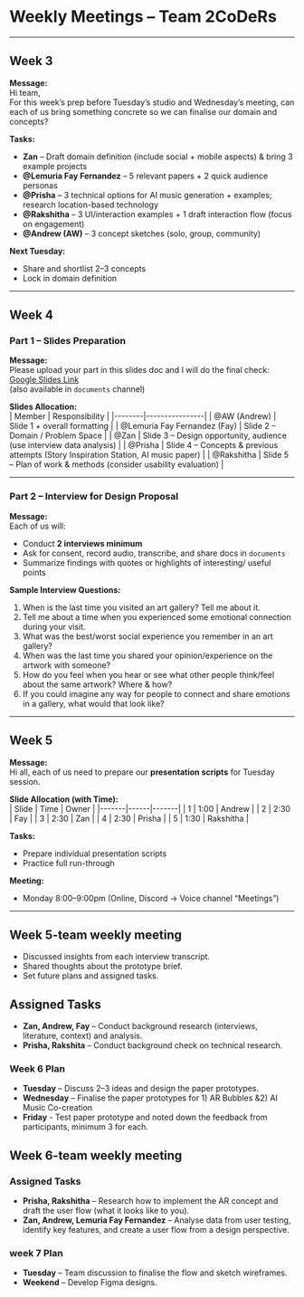 # Weekly Meetings – Team 2CoDeRs  

---

## Week 3  

**Message:**  
Hi team,  
For this week’s prep before Tuesday’s studio and Wednesday’s meeting, can each of us bring something concrete so we can finalise our domain and concepts?  

**Tasks:**  
- **Zan** – Draft domain definition (include social + mobile aspects) & bring 3 example projects  
- **@Lemuria Fay Fernandez** – 5 relevant papers + 2 quick audience personas  
- **@Prisha** – 3 technical options for AI music generation + examples; research location-based technology  
- **@Rakshitha** – 3 UI/interaction examples + 1 draft interaction flow (focus on engagement)  
- **@Andrew (AW)** – 3 concept sketches (solo, group, community)  

**Next Tuesday:**  
- Share and shortlist 2–3 concepts  
- Lock in domain definition  

---

## Week 4  

### Part 1 – Slides Preparation  

**Message:**  
Please upload your part in this slides doc and I will do the final check:  
[Google Slides Link](https://docs.google.com/presentation/d/1FUHxRd97FROlJRN_S2dAWBXSpaLsx4OTaxnkU07WZT0/edit?usp=sharing)  
(also available in ⁠`documents` channel)  

**Slides Allocation:**  
| Member | Responsibility |
|--------|----------------|
| @AW (Andrew) | Slide 1 + overall formatting |
| @Lemuria Fay Fernandez (Fay) | Slide 2 – Domain / Problem Space |
| @Zan | Slide 3 – Design opportunity, audience (use interview data analysis) |
| @Prisha | Slide 4 – Concepts & previous attempts (Story Inspiration Station, AI music paper) |
| @Rakshitha | Slide 5 – Plan of work & methods (consider usability evaluation) |

---

### Part 2 – Interview for Design Proposal  

**Message:**  
Each of us will:  
- Conduct **2 interviews minimum**  
- Ask for consent, record audio, transcribe, and share docs in `documents`  
- Summarize findings with quotes or highlights of interesting/ useful points  

**Sample Interview Questions:**  
1. When is the last time you visited an art gallery? Tell me about it.  
2. Tell me about a time when you experienced some emotional connection during your visit.  
3. What was the best/worst social experience you remember in an art gallery?  
4. When was the last time you shared your opinion/experience on the artwork with someone?  
5. How do you feel when you hear or see what other people think/feel about the same artwork? Where & how?  
6. If you could imagine any way for people to connect and share emotions in a gallery, what would that look like?  

---

## Week 5  

**Message:**  
Hi all, each of us need to prepare our **presentation scripts** for Tuesday session.  

**Slide Allocation (with Time):**  
| Slide | Time | Owner |
|-------|------|-------|
| 1 | 1:00 | Andrew |
| 2 | 2:30 | Fay |
| 3 | 2:30 | Zan |
| 4 | 2:30 | Prisha |
| 5 | 1:30 | Rakshitha |

**Tasks:**  
- Prepare individual presentation scripts  
- Practice full run-through  

**Meeting:**  
- Monday 8:00–9:00pm (Online, Discord → Voice channel “Meetings”)  

---

## Week 5-team weekly meeting
- Discussed insights from each interview transcript.  
- Shared thoughts about the prototype brief.  
- Set future plans and assigned tasks.  

## Assigned Tasks  
- **Zan, Andrew, Fay** – Conduct background research (interviews, literature, context) and analysis.  
- **Prisha, Rakshita** – Conduct background check on technical research.  

### Week 6 Plan  
- **Tuesday** – Discuss 2–3 ideas and design the paper prototypes.
- **Wednesday** – Finalise the paper prototypes for 1) AR Bubbles &2) AI Music Co-creation
- **Friday** - Test paper prototype and noted down the feedback from participants, minimum 3 for each.

## Week 6-team weekly meeting  

### Assigned Tasks  
- **Prisha, Rakshitha** – Research how to implement the AR concept and draft the user flow (what it looks like to you).  
- **Zan, Andrew, Lemuria Fay Fernandez** – Analyse data from user testing, identify key features, and create a user flow from a design perspective.  

### week 7 Plan  
- **Tuesday** – Team discussion to finalise the flow and sketch wireframes.  
- **Weekend** – Develop Figma designs.  

